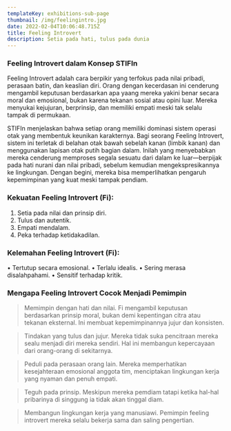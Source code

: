```yaml
---
templateKey: exhibitions-sub-page
thumbnail: /img/feelingintro.jpg
date: 2022-02-04T10:06:48.715Z
title: Feeling Introvert 
description: Setia pada hati, tulus pada dunia
---
```



### Feeling Introvert dalam Konsep STIFIn

Feeling Introvert adalah cara berpikir yang terfokus pada nilai pribadi, perasaan batin, dan keaslian diri. Orang dengan kecerdasan ini cenderung mengambil keputusan berdasarkan apa yaang mereka yakini benar secara moral dan emosional, bukan karena tekanan sosial atau opini luar. Mereka menyukai kejujuran, berprinsip, dan memiliki empati meski tak selalu tampak di permukaan. 

STIFIn menjelaskan bahwa setiap orang memiliki dominasi sistem operasi otak yang membentuk keunikan karakternya. Bagi seorang Feeling Introvert, sistem ini terletak di belahan otak bawah sebelah kanan (limbik kanan) dan menggunakan lapisan otak putih bagian dalam. Inilah yang menyebabkan mereka cenderung memproses segala sesuatu dari dalam ke luar—berpijak pada hati nurani dan nilai pribadi, sebelum kemudian mengekspresikannya ke lingkungan. Dengan begini, mereka bisa memperlihatkan pengaruh kepemimpinan yang kuat meski tampak pendiam.

### Kekuatan Feeling Introvert (Fi):
1. Setia pada nilai dan prinsip diri.
2. Tulus dan autentik.
3. Empati mendalam. 
4. Peka terhadap ketidakadilan. 

### Kelemahan Feeling Introvert (Fi):
• Tertutup secara emosional. 
• Terlalu idealis. 
• Sering merasa disalahpahami. 
• Sensitif terhadap kritik. 

### Mengapa Feeling Introvert Cocok Menjadi Pemimpin

> Memimpin dengan hati dan nilai. Fi mengambil keputusan berdasarkan prinsip moral, bukan demi kepentingan citra atau tekanan eksternal. Ini membuat kepemimpinannya jujur dan konsisten.

> Tindakan yang tulus dan jujur. Mereka tidak suka pencitraan mereka sealu menjadi diri mereka sendiri. Hal ini membangun kepercayaan dari orang-orang di sekitarnya.

> Peduli pada perasaan orang lain. Mereka memperhatikan kesejahteraan emosional anggota tim, menciptakan lingkungan kerja yang nyaman dan penuh empati.

> Teguh pada prinsip. Meskipun mereka pemdiam tatapi ketika hal-hal pribarinya di singgung ia tidak akan tinggal diam.

> Membangun lingkungan kerja yang manusiawi. Pemimpin feeling introvert mereka selalu bekerja sama dan saling pengertian.
